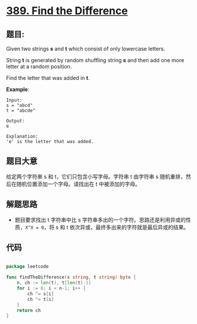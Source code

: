 # [389. Find the Difference](https://leetcode.com/problems/find-the-difference/)

## 题目:

Given two strings **s** and **t** which consist of only lowercase letters.

String **t** is generated by random shuffling string **s** and then add one more letter at a random position.

Find the letter that was added in **t**.

**Example**:

    Input:
    s = "abcd"
    t = "abcde"
    
    Output:
    e
    
    Explanation:
    'e' is the letter that was added.

## 题目大意

给定两个字符串 s 和 t，它们只包含小写字母。字符串 t 由字符串 s 随机重排，然后在随机位置添加一个字母。请找出在 t 中被添加的字母。


## 解题思路

- 题目要求找出 t 字符串中比 s 字符串多出的一个字符。思路还是利用异或的性质，`X^X = 0`，将 s 和 t 依次异或，最终多出来的字符就是最后异或的结果。


## 代码

```go

package leetcode

func findTheDifference(s string, t string) byte {
	n, ch := len(t), t[len(t)-1]
	for i := 0; i < n-1; i++ {
		ch ^= s[i]
		ch ^= t[i]
	}
	return ch
}

```